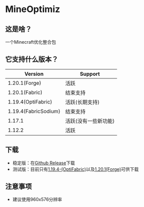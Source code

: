 # MineOptimiz
## 这是啥？
一个Minecraft优化整合包
## 它支持什么版本？
| Version               | Support                                       | 
|-----------------------|-----------------------------------------------| 
| 1.20.1(Forge)         | 活跃                                           | 
| 1.20.1(Fabric)        | 结束支持                                        | 
| 1.19.4(OptiFabric)    | 活跃(长期支持)                                   |
| 1.19.4(FabricSodium)  | 结束支持                                        |
| 1.17.1                | 活跃(没有一些新功能)                              |
| 1.12.2                | 活跃                                            |
## 下载
 - 稳定版：在[Github Release](https://github.com/SmallMushroom-offical/MineOptimiz/releases)下载
 - 测试版：目前只有[1.19.4-(OptiFabric)](https://nightly.link/SmallMushroom-offical/MineOptimiz/workflows/main/1.19.4-OptiFabric-Dev)以及[1.20.1(Forge)](https://nightly.link/SmallMushroom-offical/MineOptimiz/workflows/main/1.20.1-Forge-Dev)可供下载
 ## 注意事项
 - 建议使用960x576分辨率

